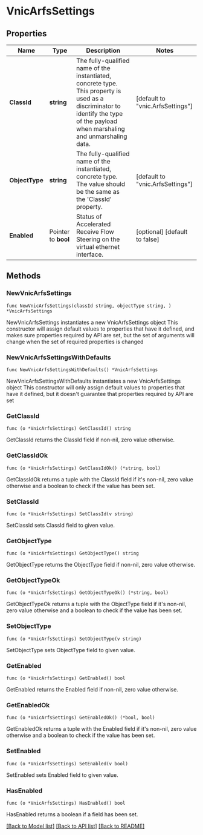 # VnicArfsSettings

## Properties

Name | Type | Description | Notes
------------ | ------------- | ------------- | -------------
**ClassId** | **string** | The fully-qualified name of the instantiated, concrete type. This property is used as a discriminator to identify the type of the payload when marshaling and unmarshaling data. | [default to "vnic.ArfsSettings"]
**ObjectType** | **string** | The fully-qualified name of the instantiated, concrete type. The value should be the same as the &#39;ClassId&#39; property. | [default to "vnic.ArfsSettings"]
**Enabled** | Pointer to **bool** | Status of Accelerated Receive Flow Steering on the virtual ethernet interface. | [optional] [default to false]

## Methods

### NewVnicArfsSettings

`func NewVnicArfsSettings(classId string, objectType string, ) *VnicArfsSettings`

NewVnicArfsSettings instantiates a new VnicArfsSettings object
This constructor will assign default values to properties that have it defined,
and makes sure properties required by API are set, but the set of arguments
will change when the set of required properties is changed

### NewVnicArfsSettingsWithDefaults

`func NewVnicArfsSettingsWithDefaults() *VnicArfsSettings`

NewVnicArfsSettingsWithDefaults instantiates a new VnicArfsSettings object
This constructor will only assign default values to properties that have it defined,
but it doesn't guarantee that properties required by API are set

### GetClassId

`func (o *VnicArfsSettings) GetClassId() string`

GetClassId returns the ClassId field if non-nil, zero value otherwise.

### GetClassIdOk

`func (o *VnicArfsSettings) GetClassIdOk() (*string, bool)`

GetClassIdOk returns a tuple with the ClassId field if it's non-nil, zero value otherwise
and a boolean to check if the value has been set.

### SetClassId

`func (o *VnicArfsSettings) SetClassId(v string)`

SetClassId sets ClassId field to given value.


### GetObjectType

`func (o *VnicArfsSettings) GetObjectType() string`

GetObjectType returns the ObjectType field if non-nil, zero value otherwise.

### GetObjectTypeOk

`func (o *VnicArfsSettings) GetObjectTypeOk() (*string, bool)`

GetObjectTypeOk returns a tuple with the ObjectType field if it's non-nil, zero value otherwise
and a boolean to check if the value has been set.

### SetObjectType

`func (o *VnicArfsSettings) SetObjectType(v string)`

SetObjectType sets ObjectType field to given value.


### GetEnabled

`func (o *VnicArfsSettings) GetEnabled() bool`

GetEnabled returns the Enabled field if non-nil, zero value otherwise.

### GetEnabledOk

`func (o *VnicArfsSettings) GetEnabledOk() (*bool, bool)`

GetEnabledOk returns a tuple with the Enabled field if it's non-nil, zero value otherwise
and a boolean to check if the value has been set.

### SetEnabled

`func (o *VnicArfsSettings) SetEnabled(v bool)`

SetEnabled sets Enabled field to given value.

### HasEnabled

`func (o *VnicArfsSettings) HasEnabled() bool`

HasEnabled returns a boolean if a field has been set.


[[Back to Model list]](../README.md#documentation-for-models) [[Back to API list]](../README.md#documentation-for-api-endpoints) [[Back to README]](../README.md)


